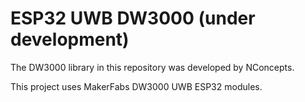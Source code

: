 # ESP32 UWB DW3000 (under development)

The DW3000 library in this repository was developed by NConcepts.

This project uses MakerFabs DW3000 UWB ESP32 modules. 
